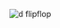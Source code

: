 
![d flipflop](https://github.com/subpar557/VHDL_Assignment/assets/159637302/fe71a654-30a4-44b2-a751-63a33d62e5a7)
